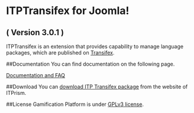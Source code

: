 ITPTransifex for Joomla! 
==========================
( Version 3.0.1 )
--------------------------

ITPTransifex is an extension that provides capability to manage language packages, which are published on [Transifex](https://www.transifex.com/).

##Documentation
You can find documentation on the following page.

[Documentation and FAQ](http://itprism.com/help/117-transifex-language-manager-guide)

##Download
You can [download ITP Transifex package](http://itprism.com/free-joomla-extensions/others/language-packages-manager) from the website of ITPrism.

##License
Gamification Platform is under [GPLv3 license](http://www.gnu.org/licenses/gpl-3.0.en.html).
